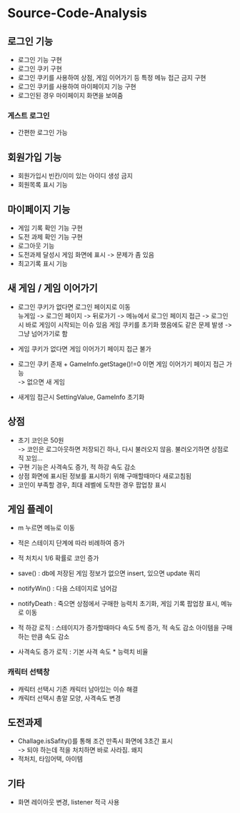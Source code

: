 # Source-Code-Analysis

## 로그인 기능

- 로그인 기능 구현
- 로그인 쿠키 구현
- 로그인 쿠키를 사용하여 상점, 게임 이어가기 등 특정 메뉴 접근 금지 구현
- 로그인 쿠키를 사용하여 마이페이지 기능 구현
- 로그인된 경우 마이페이지 화면을 보여줌

### 게스트 로그인

- 간편한 로그인 가능 

## 회원가입 기능

- 회원가입시 빈칸/이미 있는 아이디 생성 금지
- 회원목록 표시 기능

##  마이페이지 기능
- 게임 기록 확인 기능 구현
- 도전 과제 확인 기능 구현
- 로그아웃 기능
- 도전과제 달성시 게임 화면에 표시 -> 문제가 좀 있음
- 최고기록 표시 기능

## 새 게임 / 게임 이어가기

- 로그인 쿠키가 없다면 로그인 페이지로 이동 \
  뉴게임 -> 로그인 페이지 -> 뒤로가기 -> 메뉴에서 로그인 페이지 접근 -> 로그인 시 바로 게임이 시작되는 이슈 있음
  게임 쿠키를 초기화 했음에도 같은 문제 발생 -> 그냥 넘어가기로 함
  
- 게임 쿠키가 없다면 게임 이어가기 페이지 접근 불가
- 로그인 쿠키 존재 + GameInfo.getStage()!=0 이면 게임 이어가기 페이지 접근 가능\
  -> 없으면 새 게임
- 새게임 접근시 SettingValue, GameInfo 초기화

## 상점
- 초기 코인은 50원\
  -> 코인은 로그아웃하면 저장되긴 하나, 다시 불러오지 않음. 불러오기하면 상점로직 꼬임... 
- 구현 기능은 사격속도 증가, 적 하강 속도 감소
- 상점 화면에 표시된 정보를 표시하기 위해 구매할때마다 새로고침됨
- 코인이 부족할 경우, 최대 레벨에 도착한 경우 팝업창 표시

## 게임 플레이
- m 누르면 메뉴로 이동
- 적은 스테이지 단계에 따라 비례하여 증가
- 적 처치시 1/6 확률로 코인 증가

- save() : db에 저장된 게임 정보가 없으면 insert, 있으면 update 쿼리
- notifyWin() : 다음 스테이지로 넘어감
- notifyDeath : 죽으면 상점에서 구매한 능력치 초기화, 게임 기록 팝업창 표시, 메뉴로 이동

- 적 하강 로직 : 스테이지가 증가할때마다 속도 5씩 증가, 적 속도 감소 아이템을 구매하는 만큼 속도 감소
- 사격속도 증가 로직 : 기본 사격 속도 * 능력치 비율

### 캐릭터 선택창
- 캐릭터 선택시 기존 캐릭터 남아있는 이슈 해결
- 캐릭터 선택시 총알 모양, 사격속도 변경

## 도전과제
- Challage.isSafity()를 통해 조건 만족시 화면에 3초간 표시\
  -> 되야 하는데 적을 처치하면 바로 사라짐. 왜지
- 적처치, 타임어택, 아이템 

## 기타
- 화면 레이아웃 변경, listener 적극 사용
